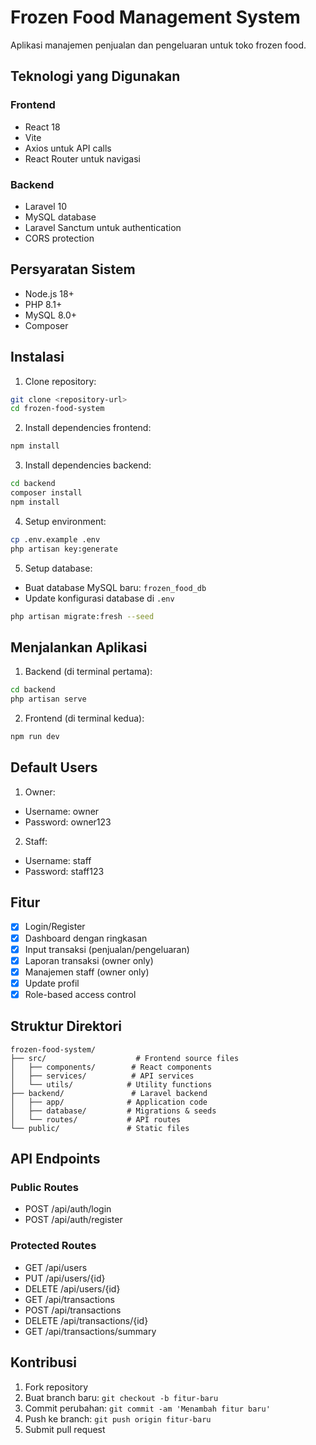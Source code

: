 # Frozen Food Management System

Aplikasi manajemen penjualan dan pengeluaran untuk toko frozen food.

## Teknologi yang Digunakan

### Frontend
- React 18
- Vite
- Axios untuk API calls
- React Router untuk navigasi

### Backend
- Laravel 10
- MySQL database
- Laravel Sanctum untuk authentication
- CORS protection

## Persyaratan Sistem

- Node.js 18+
- PHP 8.1+
- MySQL 8.0+
- Composer

## Instalasi

1. Clone repository:
```bash
git clone <repository-url>
cd frozen-food-system
```

2. Install dependencies frontend:
```bash
npm install
```

3. Install dependencies backend:
```bash
cd backend
composer install
npm install
```

4. Setup environment:
```bash
cp .env.example .env
php artisan key:generate
```

5. Setup database:
- Buat database MySQL baru: `frozen_food_db`
- Update konfigurasi database di `.env`
```bash
php artisan migrate:fresh --seed
```

## Menjalankan Aplikasi

1. Backend (di terminal pertama):
```bash
cd backend
php artisan serve
```

2. Frontend (di terminal kedua):
```bash
npm run dev
```

## Default Users

1. Owner:
- Username: owner
- Password: owner123

2. Staff:
- Username: staff
- Password: staff123

## Fitur

- [x] Login/Register
- [x] Dashboard dengan ringkasan
- [x] Input transaksi (penjualan/pengeluaran)
- [x] Laporan transaksi (owner only)
- [x] Manajemen staff (owner only)
- [x] Update profil
- [x] Role-based access control

## Struktur Direktori

```
frozen-food-system/
├── src/                    # Frontend source files
│   ├── components/        # React components
│   ├── services/          # API services
│   └── utils/            # Utility functions
├── backend/               # Laravel backend
│   ├── app/              # Application code
│   ├── database/         # Migrations & seeds
│   └── routes/           # API routes
└── public/               # Static files
```

## API Endpoints

### Public Routes
- POST /api/auth/login
- POST /api/auth/register

### Protected Routes
- GET /api/users
- PUT /api/users/{id}
- DELETE /api/users/{id}
- GET /api/transactions
- POST /api/transactions
- DELETE /api/transactions/{id}
- GET /api/transactions/summary

## Kontribusi

1. Fork repository
2. Buat branch baru: `git checkout -b fitur-baru`
3. Commit perubahan: `git commit -am 'Menambah fitur baru'`
4. Push ke branch: `git push origin fitur-baru`
5. Submit pull request